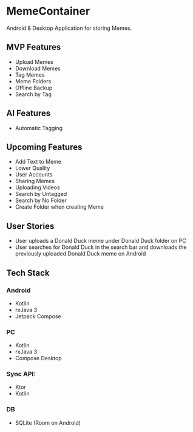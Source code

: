 # MemeContainer

Android & Desktop Application for storing Memes.

## MVP Features

- Upload Memes
- Download Memes
- Tag Memes
- Meme Folders
- Offline Backup
- Search by Tag

## AI Features

- Automatic Tagging

## Upcoming Features

- Add Text to Meme
- Lower Quality
- User Accounts
- Sharing Memes
- Uploading Videos
- Search by Untagged
- Search by No Folder
- Create Folder when creating Meme

## User Stories

- User uploads a Donald Duck meme under Donald Duck folder on PC
- User searches for Donald Duck in the search bar and downloads the previously uploaded Donald Duck meme on Android

## Tech Stack

### Android

- Kotlin
- rxJava 3
- Jetpack Compose

### PC

- Kotlin
- rxJava 3
- Compose Desktop

### Sync API:

- Ktor
- Kotlin

### DB

- SQLite (Room on Android)
